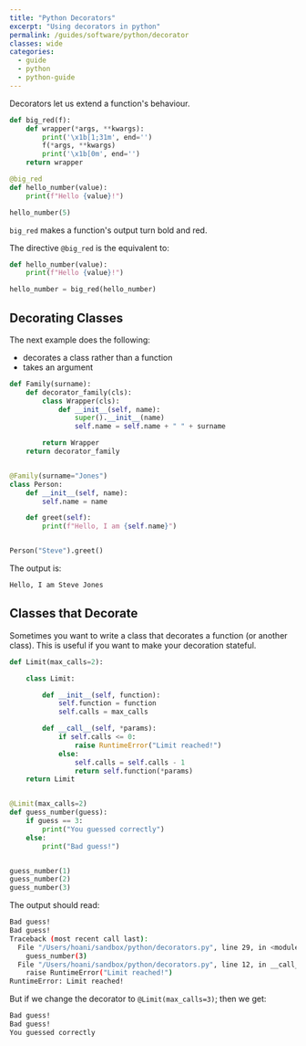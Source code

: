 ```yaml
---
title: "Python Decorators"
excerpt: "Using decorators in python"
permalink: /guides/software/python/decorator
classes: wide
categories:
  - guide
  - python
  - python-guide
---
```


Decorators let us extend a function's behaviour.

```python
def big_red(f):
    def wrapper(*args, **kwargs):
        print('\x1b[1;31m', end='')
        f(*args, **kwargs)
        print('\x1b[0m', end='')
    return wrapper

@big_red
def hello_number(value):
    print(f"Hello {value}!")

hello_number(5)
```

`big_red` makes a function's output turn bold and red.

The directive `@big_red` is the equivalent to:

```python
def hello_number(value):
    print(f"Hello {value}!")

hello_number = big_red(hello_number)
```

## Decorating Classes

The next example does the following:
* decorates a class rather than a function
* takes an argument

```python
def Family(surname):
    def decorator_family(cls):
        class Wrapper(cls):
            def __init__(self, name):
                super().__init__(name)
                self.name = self.name + " " + surname

        return Wrapper
    return decorator_family


@Family(surname="Jones")
class Person:
    def __init__(self, name):
        self.name = name

    def greet(self):
        print(f"Hello, I am {self.name}")


Person("Steve").greet()
```

The output is:

```sh
Hello, I am Steve Jones
```

## Classes that Decorate

Sometimes you want to write a class that decorates a function (or another class). This is useful if you want to make your decoration stateful.

```python
def Limit(max_calls=2):

    class Limit:

        def __init__(self, function):
            self.function = function
            self.calls = max_calls

        def __call__(self, *params):
            if self.calls <= 0:
                raise RuntimeError("Limit reached!")
            else:
                self.calls = self.calls - 1
                return self.function(*params)
    return Limit


@Limit(max_calls=2)
def guess_number(guess):
    if guess == 3:
        print("You guessed correctly")
    else:
        print("Bad guess!")


guess_number(1)
guess_number(2)
guess_number(3)
```

The output should read:

```sh
Bad guess!
Bad guess!
Traceback (most recent call last):
  File "/Users/hoani/sandbox/python/decorators.py", line 29, in <module>
    guess_number(3)
  File "/Users/hoani/sandbox/python/decorators.py", line 12, in __call__
    raise RuntimeError("Limit reached!")
RuntimeError: Limit reached!
```

But if we change the decorator to `@Limit(max_calls=3)`; then we get:

```sh
Bad guess!
Bad guess!
You guessed correctly
```